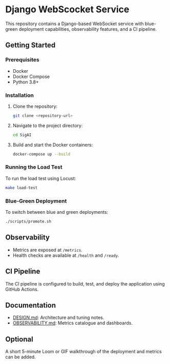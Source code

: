 # Django WebScocket Service

This repository contains a Django-based WebSocket service with blue-green deployment capabilities, observability features, and a CI pipeline.

## Getting Started

### Prerequisites
- Docker
- Docker Compose
- Python 3.8+

### Installation
1. Clone the repository:
   ```bash
   git clone <repository-url>
   ```
2. Navigate to the project directory:
   ```bash
   cd SigAI
   ```
3. Build and start the Docker containers:
   ```bash
   docker-compose up --build
   ```

### Running the Load Test
To run the load test using Locust:
```bash
make load-test
```

### Blue-Green Deployment
To switch between blue and green deployments:
```bash
./scripts/promote.sh
```

## Observability
- Metrics are exposed at `/metrics`.
- Health checks are available at `/health` and `/ready`.

## CI Pipeline
The CI pipeline is configured to build, test, and deploy the application using GitHub Actions.

## Documentation
- [DESIGN.md](docs/DESIGN.md): Architecture and tuning notes.
- [OBSERVABILITY.md](docs/OBSERVABILITY.md): Metrics catalogue and dashboards.

## Optional
A short 5-minute Loom or GIF walkthrough of the deployment and metrics can be added.